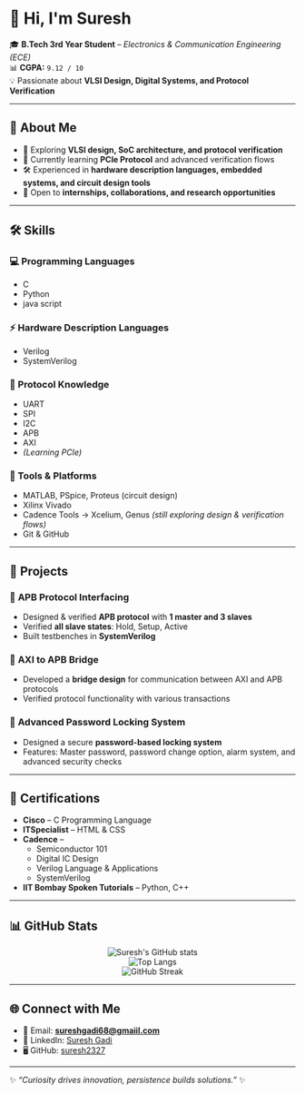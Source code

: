 # 👋 Hi, I'm Suresh  

🎓 **B.Tech 3rd Year Student** – *Electronics & Communication Engineering (ECE)*  
📊 **CGPA:** `9.12 / 10`  
💡 Passionate about **VLSI Design, Digital Systems, and Protocol Verification**  

---

## 🚀 About Me  
- 🔭 Exploring **VLSI design, SoC architecture, and protocol verification**  
- 🌱 Currently learning **PCIe Protocol** and advanced verification flows  
- 🛠️ Experienced in **hardware description languages, embedded systems, and circuit design tools**  
- 🤝 Open to **internships, collaborations, and research opportunities**  

---

## 🛠️ Skills  

### 💻 Programming Languages  
- C  
- Python
- java script  
 
### ⚡ Hardware Description Languages  
- Verilog  
- SystemVerilog  

### 🔗 Protocol Knowledge  
- UART  
- SPI  
- I2C  
- APB  
- AXI  
- *(Learning PCIe)*  

### 🧰 Tools & Platforms  
- MATLAB, PSpice, Proteus (circuit design)  
- Xilinx Vivado  
- Cadence Tools → Xcelium, Genus *(still exploring design & verification flows)*  
- Git & GitHub  

---

## 📂 Projects  

### 🔹 **APB Protocol Interfacing**  
- Designed & verified **APB protocol** with **1 master and 3 slaves**  
- Verified **all slave states**: Hold, Setup, Active  
- Built testbenches in **SystemVerilog**  

### 🔹 **AXI to APB Bridge**  
- Developed a **bridge design** for communication between AXI and APB protocols  
- Verified protocol functionality with various transactions  

### 🔹 **Advanced Password Locking System**  
- Designed a secure **password-based locking system**  
- Features: Master password, password change option, alarm system, and advanced security checks  

---

## 📜 Certifications  

- **Cisco** – C Programming Language  
- **ITSpecialist** – HTML & CSS  
- **Cadence** –  
  - Semiconductor 101  
  - Digital IC Design  
  - Verilog Language & Applications  
  - SystemVerilog  
- **IIT Bombay Spoken Tutorials** – Python, C++  

---

## 📊 GitHub Stats  

<div align="center">

![Suresh's GitHub stats](https://github-readme-stats.vercel.app/api?username=suresh2327&show_icons=true&theme=tokyonight)  
![Top Langs](https://github-readme-stats.vercel.app/api/top-langs/?username=suresh2327&layout=compact&theme=tokyonight)  
![GitHub Streak](https://streak-stats.demolab.com?user=suresh2327&theme=tokyonight&border_radius=5)  

</div>

---

## 🌐 Connect with Me  
- 📧 Email: **sureshgadi68@gmaiil.com**  
- 💼 LinkedIn: [Suresh Gadi](https://www.linkedin.com/in/suresh-gadi-6201a0293/)  
- 🖥️ GitHub: [suresh2327](https://github.com/suresh2327)  

---

✨ *“Curiosity drives innovation, persistence builds solutions.”* ✨  

